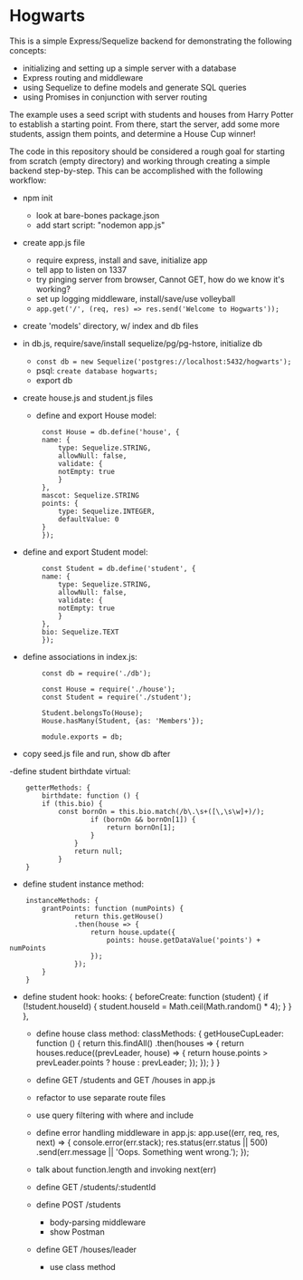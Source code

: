 # Hogwarts

This is a simple Express/Sequelize backend for demonstrating the following concepts:
- initializing and setting up a simple server with a database
- Express routing and middleware
- using Sequelize to define models and generate SQL queries
- using Promises in conjunction with server routing

The example uses a seed script with students and houses from Harry Potter to establish a starting point. From there, start the server, add some more students, assign them points, and determine a House Cup winner!

The code in this repository should be considered a rough goal for starting from scratch (empty directory) and working through creating a simple backend step-by-step. This can be accomplished with the following workflow:

- npm init
  - look at bare-bones package.json
  - add start script: "nodemon app.js"
- create app.js file
  - require express, install and save, initialize app
  - tell app to listen on 1337
  - try pinging server from browser, Cannot GET, how do we know it's working?
  - set up logging middleware, install/save/use volleyball
  - `app.get('/', (req, res) => res.send('Welcome to Hogwarts'));`

- create 'models' directory, w/ index and db files
- in db.js, require/save/install sequelize/pg/pg-hstore, initialize db
  - `const db = new Sequelize('postgres://localhost:5432/hogwarts');`
  - psql: `create database hogwarts;`
  - export db
- create house.js and student.js files
  - define and export House model:
```
		const House = db.define('house', {
  		name: {
    		type: Sequelize.STRING,
    		allowNull: false,
    		validate: {
     		notEmpty: true
    		}
  		},
  		mascot: Sequelize.STRING
  		points: {
    		type: Sequelize.INTEGER,
    		defaultValue: 0
  		}
		});
```
  - define and export Student model:
```
		const Student = db.define('student', {
  		name: {
    		type: Sequelize.STRING,
    		allowNull: false,
    		validate: {
     		notEmpty: true
    		}
  		},
  		bio: Sequelize.TEXT
		});
```
- define associations in index.js:
```
		const db = require('./db');
		
		const House = require('./house');
		const Student = require('./student');
		
		Student.belongsTo(House);
		House.hasMany(Student, {as: 'Members'});
		
		module.exports = db;
```
- copy seed.js file and run, show db after

-define student birthdate virtual:
```
  	getterMethods: {
    	birthdate: function () {
      	if (this.bio) {
       		const bornOn = this.bio.match(/b\.\s+([\,\s\w]+)/);
					if (bornOn && bornOn[1]) {
						return bornOn[1];
					}
				}
				return null;
			}
  	}
```
- define student instance method:
```
  	instanceMethods: {
    	grantPoints: function (numPoints) {
				return this.getHouse()
				.then(house => {
					return house.update({
						points: house.getDataValue('points') + numPoints
					});
				});
    	}
  	}
```
- define student hook:
  	hooks: {
    	beforeCreate: function (student) {
     		if (!student.houseId) {
     			student.houseId = Math.ceil(Math.random() * 4);
     		}
    	}
  	},

  - define house class method:
  classMethods: {
    getHouseCupLeader: function () {
     	return this.findAll()
     	.then(houses => {
     		return houses.reduce((prevLeader, house) => {
      		return house.points > prevLeader.points ? house
                    															: prevLeader;
     		});
     	});
    }
  }

  - define GET /students and GET /houses in app.js
  - refactor to use separate route files
  - use query filtering with where and include

  - define error handling middleware in app.js:
		app.use((err, req, res, next) => {
			console.error(err.stack);
  		res.status(err.status || 500)
  		.send(err.message || 'Oops. Something went wrong.');
		});
  - talk about function.length and invoking next(err)

  - define GET /students/:studentId
  - define POST /students
    - body-parsing middleware
    - show Postman

  - define GET /houses/leader
    - use class method
